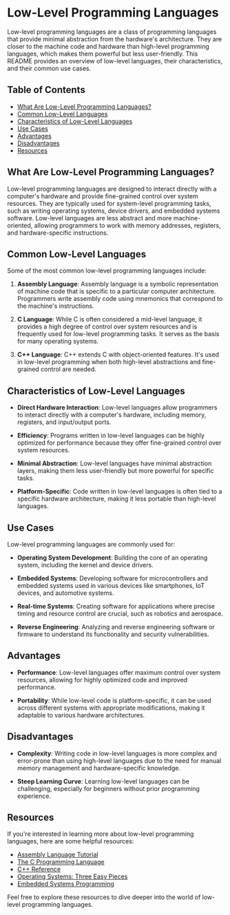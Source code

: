 # Low-Level Programming Languages

Low-level programming languages are a class of programming languages that provide minimal abstraction from the hardware's architecture. They are closer to the machine code and hardware than high-level programming languages, which makes them powerful but less user-friendly. This README provides an overview of low-level languages, their characteristics, and their common use cases.

## Table of Contents

- [What Are Low-Level Programming Languages?](#what-are-low-level-programming-languages)
- [Common Low-Level Languages](#common-low-level-languages)
- [Characteristics of Low-Level Languages](#characteristics-of-low-level-languages)
- [Use Cases](#use-cases)
- [Advantages](#advantages)
- [Disadvantages](#disadvantages)
- [Resources](#resources)

## What Are Low-Level Programming Languages?

Low-level programming languages are designed to interact directly with a computer's hardware and provide fine-grained control over system resources. They are typically used for system-level programming tasks, such as writing operating systems, device drivers, and embedded systems software. Low-level languages are less abstract and more machine-oriented, allowing programmers to work with memory addresses, registers, and hardware-specific instructions.

## Common Low-Level Languages

Some of the most common low-level programming languages include:

1. **Assembly Language**: Assembly language is a symbolic representation of machine code that is specific to a particular computer architecture. Programmers write assembly code using mnemonics that correspond to the machine's instructions.

2. **C Language**: While C is often considered a mid-level language, it provides a high degree of control over system resources and is frequently used for low-level programming tasks. It serves as the basis for many operating systems.

3. **C++ Language**: C++ extends C with object-oriented features. It's used in low-level programming when both high-level abstractions and fine-grained control are needed.

## Characteristics of Low-Level Languages

- **Direct Hardware Interaction**: Low-level languages allow programmers to interact directly with a computer's hardware, including memory, registers, and input/output ports.

- **Efficiency**: Programs written in low-level languages can be highly optimized for performance because they offer fine-grained control over system resources.

- **Minimal Abstraction**: Low-level languages have minimal abstraction layers, making them less user-friendly but more powerful for specific tasks.

- **Platform-Specific**: Code written in low-level languages is often tied to a specific hardware architecture, making it less portable than high-level languages.

## Use Cases

Low-level programming languages are commonly used for:

- **Operating System Development**: Building the core of an operating system, including the kernel and device drivers.

- **Embedded Systems**: Developing software for microcontrollers and embedded systems used in various devices like smartphones, IoT devices, and automotive systems.

- **Real-time Systems**: Creating software for applications where precise timing and resource control are crucial, such as robotics and aerospace.

- **Reverse Engineering**: Analyzing and reverse engineering software or firmware to understand its functionality and security vulnerabilities.

## Advantages

- **Performance**: Low-level languages offer maximum control over system resources, allowing for highly optimized code and improved performance.

- **Portability**: While low-level code is platform-specific, it can be used across different systems with appropriate modifications, making it adaptable to various hardware architectures.

## Disadvantages

- **Complexity**: Writing code in low-level languages is more complex and error-prone than using high-level languages due to the need for manual memory management and hardware-specific knowledge.

- **Steep Learning Curve**: Learning low-level languages can be challenging, especially for beginners without prior programming experience.

## Resources

If you're interested in learning more about low-level programming languages, here are some helpful resources:

- [Assembly Language Tutorial](https://www.tutorialspoint.com/assembly_programming/index.htm)
- [The C Programming Language](https://en.wikipedia.org/wiki/The_C_Programming_Language)
- [C++ Reference](https://en.cppreference.com/w/)
- [Operating Systems: Three Easy Pieces](http://pages.cs.wisc.edu/~remzi/OSTEP/)
- [Embedded Systems Programming](https://www.embedded.com/)

Feel free to explore these resources to dive deeper into the world of low-level programming languages.
